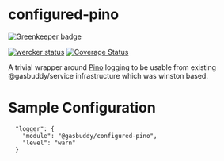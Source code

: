 configured-pino
==================

[![Greenkeeper badge](https://badges.greenkeeper.io/gas-buddy/configured-pino.svg)](https://greenkeeper.io/)

[![wercker status](https://app.wercker.com/status/da2d2c976707ed882927a16eeff0f255/s/master "wercker status")](https://app.wercker.com/project/byKey/da2d2c976707ed882927a16eeff0f255)
[![Coverage Status](https://coveralls.io/repos/github/gas-buddy/configured-pino/badge.svg?branch=master)](https://coveralls.io/github/gas-buddy/configured-pino?branch=master)

A trivial wrapper around [Pino](https://getpino.io) logging to be usable from existing @gasbuddy/service
infrastructure which was winston based.

Sample Configuration
====================
```
  "logger": {
    "module": "@gasbuddy/configured-pino",
    "level": "warn"
  }
```